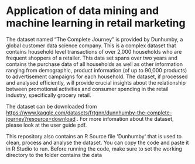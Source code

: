 # Application of data mining and machine learning in retail marketing

The dataset named “The Complete Journey” is provided by Dunhumby, a global customer data science company. 
This is a complex dataset that contains household level transactions of over 2,000 households who are frequent shoppers of a retailer. 
This data set spans over two years and contains the purchase data of all households as well as other information ranging from demographic, product information (of up to 90,000 products) to advertisement campaigns for each household. 
The dataset, if processed and analysed efficiently, will provide crucial insights about the relationship between promotional activities and consumer spending in the retail industry, specifically grocery retail.

The dataset can be downloaded from https://www.kaggle.com/datasets/frtgnn/dunnhumby-the-complete-journey?resource=download .
For more infomation about the dataset, please look at the user guide pdf.

This repository also contains an R Source file 'Dunhumby' that is used to clean, process and analyse the dataset. You can copy the code and paste it in R Studio to run. 
Before running the code, make sure to set the working directory to the folder contains the data
